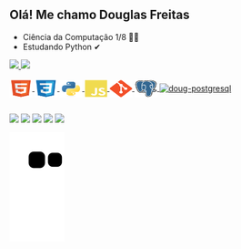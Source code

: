 ## Olá! Me chamo Douglas Freitas

- Ciência da Computação 1/8 👨‍🎓
- Estudando Python ✔

 <div>
  <a href="https://github.com/Douglas318">
  <img height="180em" src="https://github-readme-stats.vercel.app/api?username=Douglas318&show_icons=true&theme=dark&include_all_commits=true&count_private=true"/>
  <img height="180em" src="https://github-readme-stats.vercel.app/api/top-langs/?username=Douglas318&layout=compact&langs_count=7&theme=dracula"/>
</div>
  <div style="display: inline_block"><br>
  <img align="center" alt="doug-HTML" height="30" width="40" src="https://raw.githubusercontent.com/devicons/devicon/master/icons/html5/html5-original.svg">
  <img align="center" alt="doug-CSS" height="30" width="40" src="https://raw.githubusercontent.com/devicons/devicon/master/icons/css3/css3-original.svg">
  <img align="center" alt="doug-Python" height="30" width="40" src="https://raw.githubusercontent.com/devicons/devicon/master/icons/python/python-original.svg">
  <img align="center" alt="doug-js" height="30" width="40" src="https://raw.githubusercontent.com/devicons/devicon/master/icons/javascript/javascript-plain.svg">
  <img align="center" alt="doug-git" height="30" width="40" src="https://raw.githubusercontent.com/devicons/devicon/master/icons/git/git-original.svg">
  <img align="center" alt="doug-postgresql" height="30" width="40" src="https://raw.githubusercontent.com/devicons/devicon/master/icons/postgresql/postgresql-original.svg">
    <img align="center" alt="doug-postgresql" height="30" width="40" src="https://cdn.jsdelivr.net/gh/devicons/devicon/icons/mysql/mysql-plain.svg"> 
  
 </div>

 
  
  ##
  
  <div> 
  <a href="https://instagram.com/freitas_dg" target="_blank"><img src="https://img.shields.io/badge/-Instagram-%23E4405F?style=for-the-badge&logo=instagram&logoColor=white" target="_blank"></a>
 <a href="https://www.facebook.com/douglas.freitas.9279807" target="_blank"><img src="https://img.shields.io/badge/Facebook-1877F2?style=for-the-badge&logo=facebook&logoColor=white" target="_blank"></a> 
  <a href = "mailto:freitas28douglas@gmail.com"><img src="https://img.shields.io/badge/-Gmail-%23333?style=for-the-badge&logo=gmail&logoColor=white" target="_blank"></a>
  <a href="https://www.linkedin.com/in/douglas-freitas-/" target="_blank"><img src="https://img.shields.io/badge/-LinkedIn-%230077B5?style=for-the-badge&logo=linkedin&logoColor=white" target="_blank"></a> 
    <a href="https://api.whatsapp.com/send?phone=5521971407628&text=Ol%C3%A1!" target="_blank"><img src="https://img.shields.io/badge/WhatsApp-25D366?style=for-the-badge&logo=whatsapp&logoColor=white" target="_blank"></a> 
  
   
   ![Snake animation](https://github.com/Douglas318/Douglas318/blob/output/github-contribution-grid-snake.svg)
 </div>

 
 
